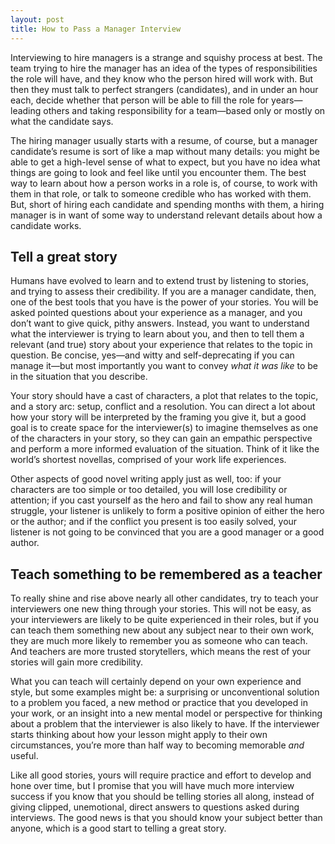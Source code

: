 ```yaml
---
layout: post
title: How to Pass a Manager Interview
---
```


Interviewing to hire managers is a strange and squishy process at best. The team
trying to hire the manager has an idea of the types of responsibilities the role
will have, and they know who the person hired will work with. But then they must
talk to perfect strangers (candidates), and in under an hour each, decide
whether that person will be able to fill the role for years—leading others and
taking responsibility for a team—based only or mostly on what the candidate
says.

The hiring manager usually starts with a resume, of course, but a manager
candidate’s resume is sort of like a map without many details: you might be able
to get a high-level sense of what to expect, but you have no idea what things
are going to look and feel like until you encounter them. The best way to learn
about how a person works in a role is, of course, to work with them in that
role, or talk to someone credible who has worked with them. But, short of hiring
each candidate and spending months with them, a hiring manager is in want of
some way to understand relevant details about how a candidate works.

## Tell a great story
Humans have evolved to learn and to extend trust by listening to stories, and
trying to assess their credibility. If you are a manager candidate, then, one of
the best tools that you have is the power of your stories. You will be asked
pointed questions about your experience as a manager, and you don’t want to give
quick, pithy answers. Instead, you want to understand what the interviewer is
trying to learn about you, and then to tell them a relevant (and true) story
about your experience that relates to the topic in question. Be concise, yes—and
witty and self-deprecating if you can manage it—but most importantly you want to
convey *what it was like* to be in the situation that you describe.

Your story should have a cast of characters, a plot that relates to the topic,
and a story arc: setup, conflict and a resolution. You can direct a lot about
how your story will be interpreted by the framing you give it, but a good goal
is to create space for the interviewer(s) to imagine themselves as one of the
characters in your story, so they can gain an empathic perspective and perform a
more informed evaluation of the situation. Think of it like the world’s shortest
novellas, comprised of your work life experiences.

Other aspects of good novel writing apply just as well, too: if your characters
are too simple or too detailed, you will lose credibility or attention; if you
cast yourself as the hero and fail to show any real human struggle, your
listener is unlikely to form a positive opinion of either the hero or the
author; and if the conflict you present is too easily solved, your listener is
not going to be convinced that you are a good manager or a good author.

## Teach something to be remembered as a teacher
To really shine and rise above nearly all other candidates, try to teach your
interviewers one new thing through your stories. This will not be easy, as your
interviewers are likely to be quite experienced in their roles, but if you can
teach them something new about any subject near to their own work, they are much
more likely to remember you as someone who can teach. And teachers are more
trusted storytellers, which means the rest of your stories will gain more
credibility.

What you can teach will certainly depend on your own experience and style, but
some examples might be: a surprising or unconventional solution to a problem you
faced, a new method or practice that you developed in your work, or an insight
into a new mental model or perspective for thinking about a problem that the
interviewer is also likely to have. If the interviewer starts thinking about how
your lesson might apply to their own circumstances, you’re more than half way to
becoming memorable *and* useful.

Like all good stories, yours will require practice and effort to develop and
hone over time, but I promise that you will have much more interview success if
you know that you should be telling stories all along, instead of giving
clipped, unemotional, direct answers to questions asked during interviews. The
good news is that you should know your subject better than anyone, which is a
good start to telling a great story.
